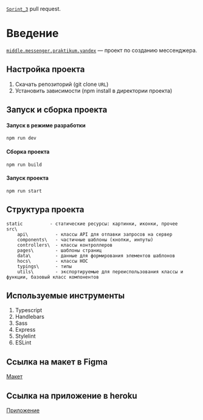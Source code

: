 [`Sprint_3`](https://github.com/anuta199212/middle.messenger.praktikum.yandex/pull/3) pull request.

# Введение

[`middle.messenger.praktikum.yandex`](https://github.com/anuta199212/middle.messenger.praktikum.yandex) — проект по созданию мессенджера.

## Настройка проекта

1. Скачать репозиторий (git clone `URL`)
2. Установить зависимости (npm install в директории проекта)

## Запуск и сборка проекта

#### Запуск в режиме разработки

```
npm run dev
```

#### Сборка проекта

```
npm run build
```

#### Запуск проекта

```
npm run start
```

## Структура проекта

```
static          - статические ресурсы: картинки, иконки, прочее
src\
    api\          - классы API для отпавки запросов на сервер
    components\   - частичные шаблоны (кнопки, инпуты)
    controllers\  - классы контроллеров
    pages\        - шаблоны страниц
    data\         - данные для формирования элементов шаблонов
    hocs\         - классы HOC
    typings\      - типы
    utils\        - экспортируемые для переиспользования классы и функции, базовый класс компонентов
```

## Используемые инструменты

1. Typescript
2. Handlebars
3. Sass
4. Express
5. Stylelint
6. ESLint

## **Ссылка на макет в Figma**

[Макет](https://www.figma.com/file/BrNECnizIJE0fYCNMVUZPJ/MessageApp?node-id=3%3A481)

## **Ссылка на приложение в heroku**

[Приложение](https://message-app-practicum.herokuapp.com/)
